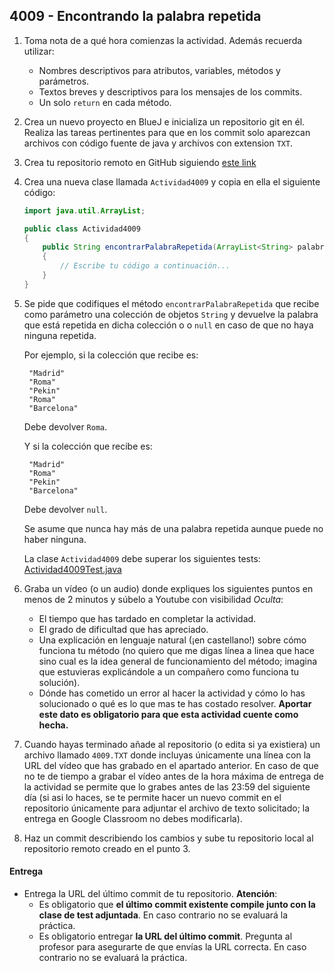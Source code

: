 ## 4009 - Encontrando la palabra repetida

1. Toma nota de a qué hora comienzas la actividad. Además recuerda utilizar:
   * Nombres descriptivos para atributos, variables, métodos y parámetros.
   * Textos breves y descriptivos para los mensajes de los commits.
   * Un solo `return` en cada método.

2. Crea un nuevo proyecto en BlueJ e inicializa un repositorio git en él. Realiza las tareas pertinentes para que en los commit solo aparezcan archivos con código fuente de java y archivos con extension `TXT`.

3. Crea tu repositorio remoto en GitHub siguiendo [este link](https://classroom.github.com/a/aoV6CZvR)

5. Crea una nueva clase llamada `Actividad4009` y copia en ella el siguiente código: 

      ```java
      import java.util.ArrayList;

      public class Actividad4009
      {
          public String encontrarPalabraRepetida(ArrayList<String> palabras) 
          {
              // Escribe tu código a continuación...
          }
      }
      ```


4. Se pide que codifiques el método `encontrarPalabraRepetida` que recibe como parámetro una colección de objetos `String` y devuelve la palabra que está repetida en dicha colección o o `null` en caso de que no haya ninguna repetida.

    Por ejemplo, si la colección que recibe es:

        "Madrid"
        "Roma"
        "Pekin"
        "Roma"
        "Barcelona"

    Debe devolver `Roma`.

    Y si la colección que recibe es:

        "Madrid"
        "Roma"
        "Pekin"
        "Barcelona"

    Debe devolver `null`.

    Se asume que nunca hay más de una palabra repetida aunque puede no haber ninguna.

    La clase `Actividad4009` debe superar los siguientes tests: [Actividad4009Test.java](https://gist.github.com/miguelbayon/ff7f8c008fed210888d223da4e901126)

5. Graba un vídeo (o un audio) donde expliques los siguientes puntos en menos de 2 minutos y súbelo a Youtube con visibilidad *Oculta*:
    - El tiempo que has tardado en completar la actividad.
    - El grado de dificultad que has apreciado.
    - Una explicación en lenguaje natural (¡en castellano!) sobre cómo funciona tu método (no quiero que me digas línea a linea que hace sino cual es la idea general de funcionamiento del método; imagina que estuvieras explicándole a un compañero como funciona tu solución).
    - Dónde has cometido un error al hacer la actividad y cómo lo has solucionado o qué es lo que mas te has costado resolver. **Aportar este dato es obligatorio para que esta actividad cuente como hecha.**

5. Cuando hayas terminado añade al repositorio (o edita si ya existiera) un archivo llamado `4009.TXT` donde incluyas únicamente una línea con la URL del vídeo que has grabado en el apartado anterior. En caso de que no te de tiempo a grabar el vídeo antes de la hora máxima de entrega de la actividad se permite que lo grabes antes de las 23:59 del siguiente día (si asi lo haces, se te permite hacer un nuevo commit en el repositorio únicamente para adjuntar el archivo de texto solicitado; la entrega en Google Classroom no debes modificarla).

6. Haz un commit describiendo los cambios y sube tu repositorio local al repositorio remoto creado en el punto 3.

#### Entrega

* Entrega la URL del último commit de tu repositorio. __Atención__: 
  * Es obligatorio que __el último commit existente compile junto con la clase de test adjuntada__. En caso contrario no se evaluará la práctica.
  * Es obligatorio entregar __la URL del último commit__. Pregunta al profesor para asegurarte de que envías la URL correcta. En caso contrario no se evaluará la práctica.

